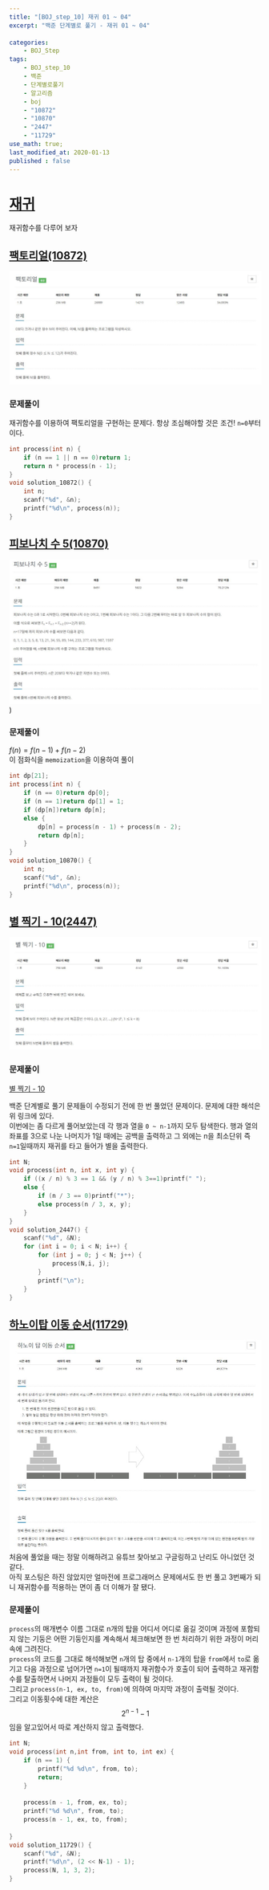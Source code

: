 ```yaml
---
title: "[BOJ_step_10] 재귀 01 ~ 04"
excerpt: "백준 단계별로 풀기 - 재귀 01 ~ 04"

categories:
    - BOJ_Step
tags:
    - BOJ_step_10
    - 백준
    - 단계별로풀기
    - 알고리즘
    - boj
    - "10872"  
    - "10870"  
    - "2447"
    - "11729"	  
use_math: true;
last_modified_at: 2020-01-13
published : false
--- 
```

  
# [재귀](https://www.acmicpc.net/step/19)  
재귀함수를 다루어 보자
  
## [팩토리얼(10872)](https://www.acmicpc.net/problem/10872)  
  
[![10872](/assets/BOJ-step/2020-01-13-BOJstep-10-img01.jpg)](/assets/BOJ-step/2020-01-13-BOJstep-10-img01.jpg)  
  
### 문제풀이  
재귀함수를 이용하여 팩토리얼을 구현하는 문제다.
항상 조심해야할 것은 조건! `n=0`부터 이다.  

```cpp  
int process(int n) {
	if (n == 1 || n == 0)return 1;
	return n * process(n - 1);
}
void solution_10872() {
	int n;
	scanf("%d", &n);
	printf("%d\n", process(n));
}
```  
  

## [피보나치 수 5(10870)](https://www.acmicpc.net/problem/10870)  
  
[![10870](/assets/BOJ-step/2020-01-13-BOJstep-10-img02.jpg)](/assets/BOJ-step/2020-01-13-BOJstep-10-img02.jpg))  
  
### 문제풀이  
$f(n) = f(n-1) + f(n-2)$  
이 점화식을 `memoization`을 이용하여 풀이  
  
```cpp  
int dp[21];
int process(int n) {
	if (n == 0)return dp[0];
	if (n == 1)return dp[1] = 1;
	if (dp[n])return dp[n];
	else {
		dp[n] = process(n - 1) + process(n - 2);
		return dp[n];
	}
}
void solution_10870() {
	int n;
	scanf("%d", &n);
	printf("%d\n", process(n));
}
```  
    

## [별 찍기 - 10(2447)](https://www.acmicpc.net/problem/2447)  
  
[![2447](/assets/BOJ-step/2020-01-13-BOJstep-10-img03.jpg)](/assets/BOJ-step/2020-01-13-BOJstep-10-img03.jpg)  
  
### 문제풀이  
[별 찍기 - 10](https://wonillism.github.io/boj_step/BOJstep-06-05/)  
  
백준 단계별로 풀기 문제들이 수정되기 전에 한 번 풀었던 문제이다. 문제에 대한 해석은 위 링크에 있다.  
이번에는 좀 다르게 풀어보았는데 각 행과 열을 `0 ~ n-1`까지 모두 탐색한다. 행과 열의 좌표를 3으로 나눈 나머지가 1일 때에는 공백을 출력하고 그 외에는 n을 최소단위 즉 `n=1`일때까지 재귀를 타고 들어가 별을 출력한다.  
  

```cpp  
int N;
void process(int n, int x, int y) {
	if ((x / n) % 3 == 1 && (y / n) % 3==1)printf(" ");
	else {
		if (n / 3 == 0)printf("*");
		else process(n / 3, x, y);
	}
}
void solution_2447() {
	scanf("%d", &N);
	for (int i = 0; i < N; i++) {
		for (int j = 0; j < N; j++) {
			process(N,i, j);
		}
		printf("\n");
	}
}
```  
  
 
## [하노이탑 이동 순서(11729)](https://www.acmicpc.net/problem/11729)  
  
[![](/assets/BOJ-step/2020-01-13-BOJstep-10-img04.jpg)](/assets/BOJ-step/2020-01-13-BOJstep-10-img04.jpg)   
처음에 풀었을 때는 정말 이해하려고 유튜브 찾아보고 구글링하고 난리도 아니었던 것 같다.  
아직 포스팅은 하진 않았지만 얼마전에 프로그래머스 문제에서도 한 번 풀고 3번째가 되니 재귀함수를 적용하는 면이 좀 더 이해가 잘 됐다.    

### 문제풀이  

`process`의 매개변수 이름 그대로 n개의 탑을 어디서 어디로 옮길 것이며 과정에 포함되지 않는 기둥은 어떤 기둥인지를 계속해서 체크해보면 한 번 처리하기 위한 과정이 머리속에 그려진다.  
`process`의 코드를 그대로 해석해보면 `n`개의 탑 중에서 `n-1`개의 탑을 `from`에서 `to`로 옮기고 다음 과정으로 넘어가면 `n=1`이 될때까지 재귀함수가 호출이 되어 출력하고 재귀함수를 탈출하면서 나머지 과정들이 모두 출력이 될 것이다.  
그리고 `process(n-1, ex, to, from)`에 의하여 마지막 과정이 출력될 것이다.  
그리고 이동횟수에 대한 계산은 
$$
2^{n-1}-1
$$
임을 알고있어서 따로 계산하지 않고 출력했다.  
  
```cpp  
int N;
void process(int n,int from, int to, int ex) {
	if (n == 1) {
		printf("%d %d\n", from, to);
		return;
	}

	process(n - 1, from, ex, to);
	printf("%d %d\n", from, to);
	process(n - 1, ex, to, from);

}
void solution_11729() {
	scanf("%d", &N);
	printf("%d\n", (2 << N-1) - 1);
	process(N, 1, 3, 2);
}
```  
